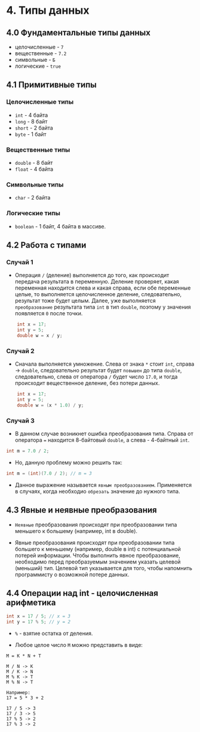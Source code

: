 # 4. Типы данных

## 4.0 Фундаментальные типы данных

- целочисленные - `7`
- вещественные - `7.2`
- символьные - `Б`
- логические - `true`

## 4.1 Примитивные типы

### Целочисленные типы

- `int` - 4 байта
- `long` - 8 байт
- `short` - 2 байта
- `byte` - 1 байт

### Вещественные типы

- `double` - 8 байт
- `float` - 4 байта

### Символьные типы

- `char` - 2 байта

### Логические типы

- `boolean` - 1 байт, 4 байта в массиве.

## 4.2 Работа с типами

### Случай 1

* Операция `/` (деление) выполняется до того, как происходит передача результата в переменную. Деление проверяет, какая переменная находится слева и какая справа, если обе переменные целые, то выполняется целочисленное деление, следовательно, результат тоже будет целым. Далее, уже выполняется `преобразование` результата типа `int` в тип `double`, поэтому у значения появляется `0` после точки.

```JAVA
	int x = 17;
	int y = 5;
	double w = x / y;
```

### Случай 2

* Сначала выполняется умножение. Слева от знака `*` стоит `int`, справа -> `double`, следовательно результат будет `повышен` до типа `double`, следовательно, слева от оператора `/` будет число `17.0`, и тогда происходит вещественное деление, без потери данных.

```JAVA
	int x = 17;
	int y = 5;
	double w = (x * 1.0) / y;
```

### Случай 3

* В данном случае возникнет ошибка преобразования типа. Справа от оператора `=` находится 8-байтовый `double`, а слева - 4-байтный `int`.

```JAVA
int m = 7.0 / 2;
```

* Но, данную проблему можно решить так:

```JAVA
int m = (int)(7.0 / 2); // m = 3
```

* Данное выражение называется `явным преобразованием`. Применяется в случаях, когда необходио `обрезать` значение до нужного типа.

## 4.3 Явные и неявные преобразования

* `Неявные` преобразования происходят при преобразовании типа меньшего к большему (например, int в double).

* Явные преобразования происходят при преобразовании типа большего к меньшему (например, double в int) с потенциальной потерей информации. Чтобы выполнить явное преобразование, необходимо перед преобразуемым значением указать целевой (меньший) тип. Целевой тип указывается для того, чтобы напомнить программисту о возможной потере данных.

## 4.4 Операции над int - целочисленная арифметика

```JAVA
int x = 17 / 5; // x = 3
int y = 17 % 5; // y = 2
```

* `%` - взятие остатка от деления.

* Любое целое число `M` можно представить в виде:

```
M = K * N + T

M / N -> K
M / K -> N
M % K -> T
M % N -> T

Например:
17 = 5 * 3 + 2

17 / 5 -> 3
17 / 3 -> 5
17 % 5 -> 2
17 % 3 -> 2
```
